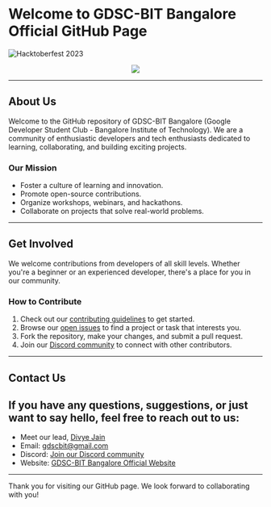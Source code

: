 # Welcome to GDSC-BIT Bangalore Official GitHub Page


  ![Hacktoberfest 2023](https://res.cloudinary.com/practicaldev/image/fetch/s--pZcW8RPz--/c_limit%2Cf_auto%2Cfl_progressive%2Cq_66%2Cw_800/https://dev-to-uploads.s3.amazonaws.com/uploads/articles/ixtv9dsr5qohhnz0gkup.gif)

<div align="center">
<img src="https://komarev.com/ghpvc/?username=gdsc-bit&&style=flat-square" align="center" />
</div>  

---

## About Us

Welcome to the GitHub repository of GDSC-BIT Bangalore (Google Developer Student Club - Bangalore Institute of Technology). We are a community of enthusiastic developers and tech enthusiasts dedicated to learning, collaborating, and building exciting projects.

### Our Mission

- Foster a culture of learning and innovation.
- Promote open-source contributions.
- Organize workshops, webinars, and hackathons.
- Collaborate on projects that solve real-world problems.

---

## Get Involved

We welcome contributions from developers of all skill levels. Whether you're a beginner or an experienced developer, there's a place for you in our community.

### How to Contribute

1. Check out our [contributing guidelines]([CONTRIBUTING.md](https://github.com/gdsc-bit/newbie-practice#readme)) to get started.
2. Browse our [open issues](https://github.com/gdsc-bit/gdsc-bit/issues) to find a project or task that interests you.
3. Fork the repository, make your changes, and submit a pull request.
4. Join our [Discord community](https://discord.gg/hv79UqwxcA) to connect with other contributors.

---

## Contact Us

If you have any questions, suggestions, or just want to say hello, feel free to reach out to us:
---

- Meet our lead, [Divye Jain](https://github.com/divyej)
- Email: gdscbit@gmail.com
- Discord: [Join our Discord community](https://discord.gg/hv79UqwxcA)
- Website: [GDSC-BIT Bangalore Official Website](https://gdsc.community.dev/bangalore-institute-of-technology-bengaluru/)

---

Thank you for visiting our GitHub page. We look forward to collaborating with you!

  
 
